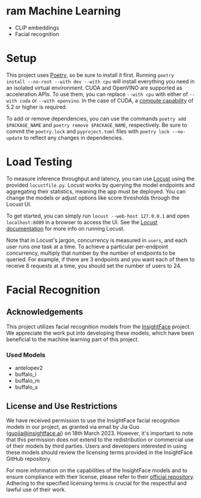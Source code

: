 # ram Machine Learning

- CLIP embeddings
- Facial recognition

# Setup

This project uses [Poetry](https://python-poetry.org/docs/#installation), so be sure to install it first.
Running `poetry install --no-root --with dev --with cpu` will install everything you need in an isolated virtual environment.
CUDA and OpenVINO are supported as acceleration APIs. To use them, you can replace `--with cpu` with either of `--with cuda` or `--with openvino`. In the case of CUDA, a [compute capability](https://developer.nvidia.com/cuda-gpus) of 5.2 or higher is required.

To add or remove dependencies, you can use the commands `poetry add $PACKAGE_NAME` and `poetry remove $PACKAGE_NAME`, respectively.
Be sure to commit the `poetry.lock` and `pyproject.toml` files with `poetry lock --no-update` to reflect any changes in dependencies.


# Load Testing

To measure inference throughput and latency, you can use [Locust](https://locust.io/) using the provided `locustfile.py`.
Locust works by querying the model endpoints and aggregating their statistics, meaning the app must be deployed.
You can change the models or adjust options like score thresholds through the Locust UI.

To get started, you can simply run `locust --web-host 127.0.0.1` and open `localhost:8089` in a browser to access the UI. See the [Locust documentation](https://docs.locust.io/en/stable/index.html) for more info on running Locust. 

Note that in Locust's jargon, concurrency is measured in `users`, and each user runs one task at a time. To achieve a particular per-endpoint concurrency, multiply that number by the number of endpoints to be queried. For example, if there are 3 endpoints and you want each of them to receive 8 requests at a time, you should set the number of users to 24.

# Facial Recognition

## Acknowledgements
This project utilizes facial recognition models from the [InsightFace](https://github.com/deepinsight/insightface/tree/master/model_zoo) project. We appreciate the work put into developing these models, which have been beneficial to the machine learning part of this project.

### Used Models
* antelopev2
* buffalo_l
* buffalo_m
* buffalo_s

## License and Use Restrictions
We have received permission to use the InsightFace facial recognition models in our project, as granted via email by Jia Guo (guojia@insightface.ai) on 18th March 2023. However, it's important to note that this permission does not extend to the redistribution or commercial use of their models by third parties. Users and developers interested in using these models should review the licensing terms provided in the InsightFace GitHub repository.

For more information on the capabilities of the InsightFace models and to ensure compliance with their license, please refer to their [official repository](https://github.com/deepinsight/insightface). Adhering to the specified licensing terms is crucial for the respectful and lawful use of their work.